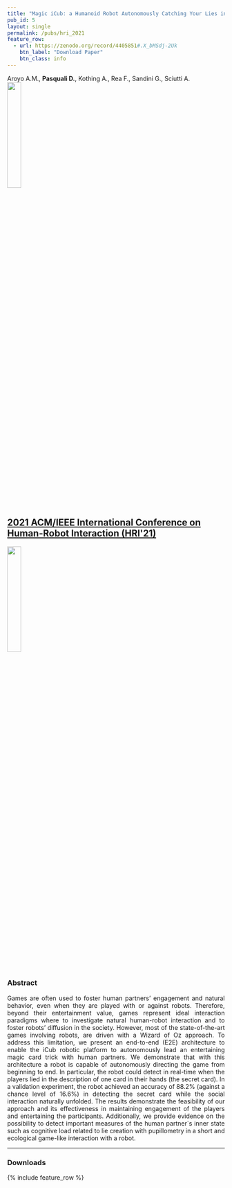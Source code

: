 ```yaml
---
title: "Magic iCub: a Humanoid Robot Autonomously Catching Your Lies in a Card Game"
pub_id: 5
layout: single
permalink: /pubs/hri_2021
feature_row:
  - url: https://zenodo.org/record/4405851#.X_bMSdj-2Uk
    btn_label: "Download Paper"
    btn_class: info
---
```


Aroyo A.M., **Pasquali D.**, Kothing A., Rea F., Sandini G., Sciutti A.
<img width="25%" src="../../assets/images/hri.png">

## [2021 ACM/IEEE International Conference on Human-Robot Interaction (HRI'21)](https://humanrobotinteraction.org/2021/)

<img width="25%" src="../../assets/images/setup_brio.PNG">

### Abstract
<div style="text-align: justify">
Games are often used to foster human partners’ engagement and natural behavior, even when they are played with or against robots. Therefore, beyond their entertainment value, games represent ideal interaction paradigms where to investigate natural human-robot interaction and to foster robots’ diffusion in the society. However, most of the state-of-the-art games involving robots, are driven with a Wizard of Oz approach. To address this limitation, we present an end-to-end (E2E) architecture to enable the iCub robotic platform to autonomously lead an entertaining magic card trick with human partners. We demonstrate that with this architecture a robot is capable of autonomously directing the game from beginning to end. In particular, the robot could detect in real-time when the players lied in the description of one card in their hands (the secret card). In a validation experiment, the robot achieved an accuracy of 88.2% (against a chance level of 16.6%) in detecting the secret card while the social interaction naturally unfolded. The results demonstrate the feasibility of our approach and its effectiveness in maintaining engagement of the players and entertaining the participants. Additionally, we provide evidence on the possibility to detect important measures of the human partner`s inner state such as cognitive load related to lie creation with pupillometry in a short and ecological game-like interaction with a robot.
</div>

---


### Downloads

{% include feature_row %}